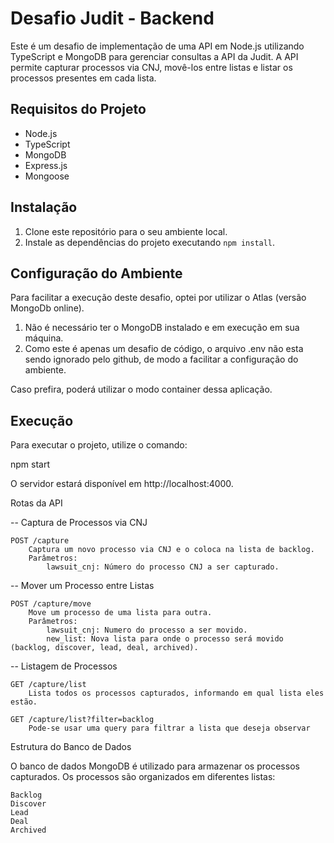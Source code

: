 # Desafio Judit - Backend

Este é um desafio de implementação de uma API em Node.js utilizando TypeScript e MongoDB para gerenciar consultas a API da Judit. A API permite capturar processos via CNJ, movê-los entre listas e listar os processos presentes em cada lista.

## Requisitos do Projeto

- Node.js
- TypeScript
- MongoDB
- Express.js
- Mongoose

## Instalação

1. Clone este repositório para o seu ambiente local.
2. Instale as dependências do projeto executando `npm install`.

## Configuração do Ambiente

Para facilitar a execução deste desafio, optei por utilizar o Atlas (versão MongoDb online).

1. Não é necessário ter o MongoDB instalado e em execução em sua máquina.
2. Como este é apenas um desafio de código, o arquivo .env não esta sendo ignorado pelo github, de modo a facilitar a configuração do ambiente.

Caso prefira, poderá utilizar o modo container dessa aplicação.

## Execução

Para executar o projeto, utilize o comando:

npm start

O servidor estará disponível em http://localhost:4000.

Rotas da API

-- Captura de Processos via CNJ

    POST /capture
        Captura um novo processo via CNJ e o coloca na lista de backlog.
        Parâmetros:
            lawsuit_cnj: Número do processo CNJ a ser capturado.

-- Mover um Processo entre Listas

    POST /capture/move
        Move um processo de uma lista para outra.
        Parâmetros:
            lawsuit_cnj: Numero do processo a ser movido.
            new_list: Nova lista para onde o processo será movido (backlog, discover, lead, deal, archived).

-- Listagem de Processos

    GET /capture/list
        Lista todos os processos capturados, informando em qual lista eles estão.

    GET /capture/list?filter=backlog
        Pode-se usar uma query para filtrar a lista que deseja observar

Estrutura do Banco de Dados

O banco de dados MongoDB é utilizado para armazenar os processos capturados. Os processos são organizados em diferentes listas:

    Backlog
    Discover
    Lead
    Deal
    Archived

